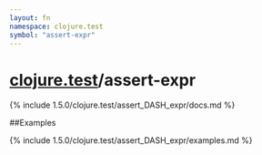 ```yaml
---
layout: fn
namespace: clojure.test
symbol: "assert-expr"
---
```


# [clojure.test](../)/assert-expr

{% include 1.5.0/clojure.test/assert_DASH_expr/docs.md %}

##Examples

{% include 1.5.0/clojure.test/assert_DASH_expr/examples.md %}

